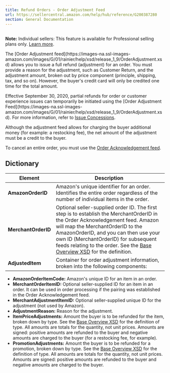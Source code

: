 ```yaml
---
title: Refund Orders - Order Adjustment Feed
url: https://sellercentral.amazon.com/help/hub/reference/G200387280
section: General Documentation
---
```


##

**Note:** Individual sellers: This feature is available for Professional
selling plans only. [Learn more](/gp/help/64491).

The [Order Adjustment feed](https://images-na.ssl-images-
amazon.com/images/G/01/rainier/help/xsd/release_1_9/OrderAdjustment.xsd)
allows you to issue a full refund (adjustment) for an order. You must provide
a reason for the adjustment, such as Customer Return, and the adjustment
amount, broken out by price component (principle, shipping, tax, and so on).
However, the buyer's credit card will only be credited one time for the total
amount.

Effective September 30, 2020, partial refunds for order or customer experience
issues can temporarily be initiated using the [Order Adjustment
Feed](https://images-na.ssl-images-
amazon.com/images/G/01/rainier/help/xsd/release_1_9/OrderAdjustment.xsd). For
more information, refer to [Issue Concessions](/gp/help/G200359070).

Although the adjustment feed allows for charging the buyer additional money
(for example: a restocking fee), the net amount of the adjustment must be a
credit to the buyer.

To cancel an entire order, you must use the [Order Acknowledgement
feed](/gp/help/200387140).

##  Dictionary

Element | Description  
---|---  
**AmazonOrderID** | Amazon's unique identifier for an order. Identifies the entire order regardless of the number of individual items in the order.  
**MerchantOrderID** | Optional seller-supplied order ID. The first step is to establish the MerchantOrderID in the Order Acknowledgement feed. Amazon will map the MerchantOrderID to the AmazonOrderID, and you can then use your own ID (MerchantOrderID) for subsequent feeds relating to the order. See the [Base Overview XSD](/gp/help/1011) for the definition.   
**AdjustedItem** | Container for order adjustment information, broken into the following components: 

  * **AmazonOrderItemCode:** Amazon's unique ID for an item in an order.
  * **MerchantOrderItemID:** Optional seller-supplied ID for an item in an order. It can be used in order processing if the pairing was established in the Order Acknowledgement feed.
  * **MerchantAdjustmentItemID:** Optional seller-supplied unique ID for the adjustment (not used by Amazon).
  * **AdjustmentReason:** Reason for the adjustment.
  * **ItemPriceAdjustments:** Amount the buyer is to be refunded for the item, broken down by type. See the [Base Overview XSD](/gp/help/1011) for the definition of type. All amounts are totals for the quantity, not unit prices. Amounts are signed: positive amounts are refunded to the buyer and negative amounts are charged to the buyer (for a restocking fee, for example).
  * **PromotionAdjustments:** Amount the buyer is to be refunded for a promotion, broken down by type. See the [Base Overview XSD](/gp/help/1011) for the definition of type. All amounts are totals for the quantity, not unit prices. Amounts are signed: positive amounts are refunded to the buyer and negative amounts are charged to the buyer.

